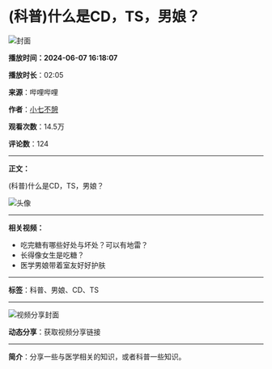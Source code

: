 # (科普)什么是CD，TS，男娘？

![封面](//i0.hdslb.com/bfs/archive/610e98af3e09977644577fcf35f9758506310a94.jpg@100w_100h_1c.webp)

**播放时间：2024-06-07 16:18:07**

**播放时长**：02:05

**来源**：哔哩哔哩

**作者**：[小七不憩](//space.bilibili.com/3546681194842113)

**观看次数**：14.5万

**评论数**：124

---

**正文：**

(科普)什么是CD，TS，男娘？

![头像](//i0.hdslb.com/bfs/face/a0b13b8f39fad3251b20137779b76a3ae7086949.jpg@96w.webp)

---

**相关视频：**

- 吃完糖有哪些好处与坏处？可以有地雷？
- 长得像女生是吃糖？
- 医学男娘带着室友好好护肤

---

**标签**：科普、男娘、CD、TS

---

![视频分享封面](//i0.hdslb.com/bfs/archive/610e98af3e09977644577fcf35f9758506310a94.jpg@518w_290h_1c_!web-video-share-cover.webp)

**动态分享**：获取视频分享链接

---

**简介**：分享一些与医学相关的知识，或者科普一些知识。